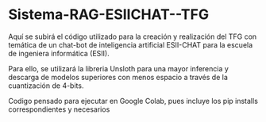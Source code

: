 # Sistema-RAG-ESIICHAT--TFG
Aquí se subirá el código utilizado para la creación y realización del TFG con temática de un chat-bot de inteligencia artificial ESII-CHAT para la escuela de ingeniera informática (ESII).

Para ello, se utilizará la libreria Unsloth para una mayor inferencia y descarga de modelos superiores con menos espacio a través de la cuantización de 4-bits.

Codigo pensado para ejecutar en Google Colab, pues incluye los pip installs correspondientes y necesarios
